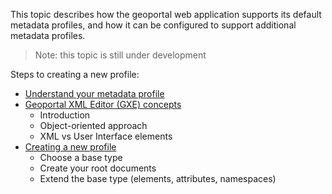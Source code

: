 This topic describes how the geoportal web application supports its default metadata profiles, and how it can be configured to support additional metadata profiles.

> Note: this topic is still under development

Steps to creating a new profile:
- [Understand your metadata profile](Understand-Your-Metadata-Profile)
- [Geoportal XML Editor (GXE) concepts](Geoportal-XML-Editor-concepts)
  - Introduction
  - Object-oriented approach
  - XML vs User Interface elements
- [Creating a new profile](Creating-a-metadata-profile)
  - Choose a base type
  - Create your root documents
  - Extend the base type (elements, attributes, namespaces)
